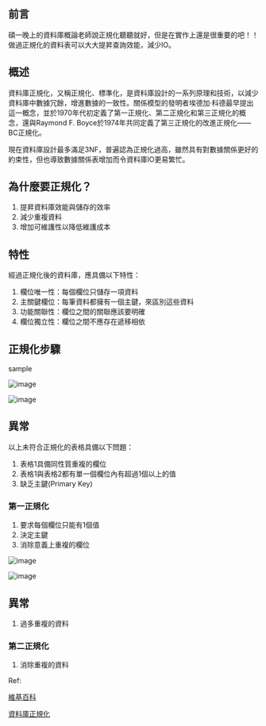 ## 前言
碩一晚上的資料庫概論老師說正規化聽聽就好，但是在實作上還是很重要的吧！！
做過正規化的資料表可以大大提昇查詢效能，減少IO。

## 概述
資料庫正規化，又稱正規化、標準化，是資料庫設計的一系列原理和技術，以減少資料庫中數據冗餘，增進數據的一致性。關係模型的發明者埃德加·科德最早提出這一概念，並於1970年代初定義了第一正規化、第二正規化和第三正規化的概念，還與Raymond F. Boyce於1974年共同定義了第三正規化的改進正規化——BC正規化。

現在資料庫設計最多滿足3NF，普遍認為正規化過高，雖然具有對數據關係更好的約束性，但也導致數據關係表增加而令資料庫IO更易繁忙。

## 為什麼要正規化？
1. 提昇資料庫效能與儲存的效率
2. 減少重複資料
3. 增加可維護性以降低維護成本

## 特性
經過正規化後的資料庫，應具備以下特性：

1. 欄位唯一性：每個欄位只儲存一項資料
2. 主關鍵欄位：每筆資料都擁有一個主鍵，來區別這些資料
3. 功能關聯性：欄位之間的關聯應該要明確
4. 欄位獨立性：欄位之間不應存在遞移相依

## 正規化步驟
sample

![image](https://github.com/dalaba7046/dailylearn/assets/49179942/91923523-79a7-4d54-a0cb-3df5bf0eade8)

![image](https://github.com/dalaba7046/dailylearn/assets/49179942/3d590937-d1bf-4c0f-b472-36865b46fda0)

## 異常
以上未符合正規化的表格具備以下問題：
1. 表格1具備同性質重複的欄位
2. 表格1與表格2都有單一個欄位內有超過1個以上的值
3. 缺乏主鍵(Primary Key)


### 第一正規化
1. 要求每個欄位只能有1個值
2. 決定主鍵
3. 消除意義上重複的欄位

![image](https://github.com/dalaba7046/dailylearn/assets/49179942/1b44226e-4762-4405-b8bd-c3e8831f0d17)

![image](https://github.com/dalaba7046/dailylearn/assets/49179942/17c3997d-bbdc-428c-a7f5-923cc7fff381)


## 異常
1. 過多重複的資料

### 第二正規化
1. 消除重複的資料


Ref:

[維基百科](https://zh.wikipedia.org/zh-tw/%E6%95%B0%E6%8D%AE%E5%BA%93%E8%A7%84%E8%8C%83%E5%8C%96)

[資料庫正規化](https://ithelp.ithome.com.tw/articles/10229472)
